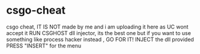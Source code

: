 # csgo-cheat
csgo cheat, IT IS NOT made by me and i am uploading it here as UC wont accept it 
RUN CSGHOST dll injector, its the best one but if you want to use something like process hacker instead , GO FOR IT!
INJECT the dll provided 
PRESS "INSERT" for the menu
